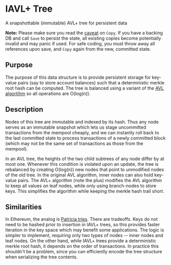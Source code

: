 # IAVL+ Tree

A snapshottable (immutable) AVL+ tree for persistent data

**Note:** Please make sure you read the [caveat](https://github.com/tendermint/merkleeyes/blob/develop/iavl/iavl_tree.go#L34-L40) on `Copy`. If you have a backing DB and call `Save` to persist the state, all existing copies become potentially invalid and may panic if used. For safe coding, you must throw away all references upon save, and `Copy` again from the new, committed state.

## Purpose

The purpose of this data structure is to provide persistent storage for key-value pairs (say to store account balances) such that a deterministic merkle root hash can be computed.  The tree is balanced using a variant of the [AVL algortihm](http://en.wikipedia.org/wiki/AVL_tree) so all operations are O(log(n)).

## Description

Nodes of this tree are immutable and indexed by its hash.  Thus any node serves as an immutable snapshot which lets us stage uncommitted transactions from the mempool cheaply, and we can instantly roll back to the last committed state to process transactions of a newly committed block (which may not be the same set of transactions as those from the mempool).

In an AVL tree, the heights of the two child subtrees of any node differ by at most one.  Whenever this condition is violated upon an update, the tree is rebalanced by creating O(log(n)) new nodes that point to unmodified nodes of the old tree.  In the original AVL algorithm, inner nodes can also hold key-value pairs.  The AVL+ algorithm (note the plus) modifies the AVL algorithm to keep all values on leaf nodes, while only using branch-nodes to store keys.  This simplifies the algorithm while keeping the merkle hash trail short.

## Similarities

In Ethereum, the analog is [Patricia tries](http://en.wikipedia.org/wiki/Radix_tree).  There are tradeoffs.  Keys do not need to be hashed prior to insertion in IAVL+ trees, so this provides faster iteration in the key space which may benefit some applications.  The logic is simpler to implement, requiring only two types of nodes -- inner nodes and leaf nodes.  On the other hand, while IAVL+ trees provide a deterministic merkle root hash, it depends on the order of transactions.  In practice this shouldn't be a problem, since you can efficiently encode the tree structure when serializing the tree contents.
